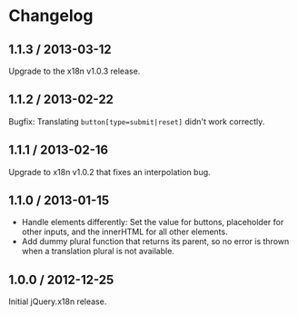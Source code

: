 # Changelog

## 1.1.3 / 2013-03-12

Upgrade to the x18n v1.0.3 release.

## 1.1.2 / 2013-02-22

Bugfix: Translating `button[type=submit|reset]` didn't work correctly.

## 1.1.1 / 2013-02-16

Upgrade to x18n v1.0.2 that fixes an interpolation bug.

## 1.1.0 / 2013-01-15

- Handle elements differently: Set the value for buttons, placeholder for other inputs, and the innerHTML for all other elements.
- Add dummy plural function that returns its parent, so no error is thrown when a translation plural is not available.

## 1.0.0 / 2012-12-25

Initial jQuery.x18n release.

